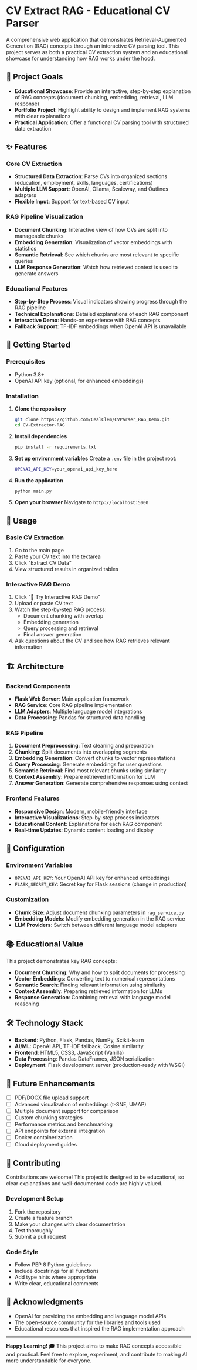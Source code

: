 # CV Extract RAG - Educational CV Parser

A comprehensive web application that demonstrates Retrieval-Augmented Generation (RAG) concepts through an interactive CV parsing tool. This project serves as both a practical CV extraction system and an educational showcase for understanding how RAG works under the hood.

## 🎯 Project Goals

- **Educational Showcase**: Provide an interactive, step-by-step explanation of RAG concepts (document chunking, embedding, retrieval, LLM response)
- **Portfolio Project**: Highlight ability to design and implement RAG systems with clear explanations
- **Practical Application**: Offer a functional CV parsing tool with structured data extraction

## ✨ Features

### Core CV Extraction
- **Structured Data Extraction**: Parse CVs into organized sections (education, employment, skills, languages, certifications)
- **Multiple LLM Support**: OpenAI, Ollama, Scaleway, and Outlines adapters
- **Flexible Input**: Support for text-based CV input

### RAG Pipeline Visualization
- **Document Chunking**: Interactive view of how CVs are split into manageable chunks
- **Embedding Generation**: Visualization of vector embeddings with statistics
- **Semantic Retrieval**: See which chunks are most relevant to specific queries
- **LLM Response Generation**: Watch how retrieved context is used to generate answers

### Educational Features
- **Step-by-Step Process**: Visual indicators showing progress through the RAG pipeline
- **Technical Explanations**: Detailed explanations of each RAG component
- **Interactive Demo**: Hands-on experience with RAG concepts
- **Fallback Support**: TF-IDF embeddings when OpenAI API is unavailable

## 🚀 Getting Started

### Prerequisites
- Python 3.8+
- OpenAI API key (optional, for enhanced embeddings)

### Installation

1. **Clone the repository**
   ```bash
   git clone https://github.com/CealClem/CVParser_RAG_Demo.git
   cd CV-Extractor-RAG
   ```

2. **Install dependencies**
   ```bash
   pip install -r requirements.txt
   ```

3. **Set up environment variables**
   Create a `.env` file in the project root:
   ```bash
   OPENAI_API_KEY=your_openai_api_key_here
   ```

4. **Run the application**
   ```bash
   python main.py
   ```

5. **Open your browser**
   Navigate to `http://localhost:5000`

## 📖 Usage

### Basic CV Extraction
1. Go to the main page
2. Paste your CV text into the textarea
3. Click "Extract CV Data"
4. View structured results in organized tables

### Interactive RAG Demo
1. Click "🚀 Try Interactive RAG Demo"
2. Upload or paste CV text
3. Watch the step-by-step RAG process:
   - Document chunking with overlap
   - Embedding generation
   - Query processing and retrieval
   - Final answer generation
4. Ask questions about the CV and see how RAG retrieves relevant information

## 🏗️ Architecture

### Backend Components
- **Flask Web Server**: Main application framework
- **RAG Service**: Core RAG pipeline implementation
- **LLM Adapters**: Multiple language model integrations
- **Data Processing**: Pandas for structured data handling

### RAG Pipeline
1. **Document Preprocessing**: Text cleaning and preparation
2. **Chunking**: Split documents into overlapping segments
3. **Embedding Generation**: Convert chunks to vector representations
4. **Query Processing**: Generate embeddings for user questions
5. **Semantic Retrieval**: Find most relevant chunks using similarity
6. **Context Assembly**: Prepare retrieved information for LLM
7. **Answer Generation**: Generate comprehensive responses using context

### Frontend Features
- **Responsive Design**: Modern, mobile-friendly interface
- **Interactive Visualizations**: Step-by-step process indicators
- **Educational Content**: Explanations for each RAG component
- **Real-time Updates**: Dynamic content loading and display

## 🔧 Configuration

### Environment Variables
- `OPENAI_API_KEY`: Your OpenAI API key for enhanced embeddings
- `FLASK_SECRET_KEY`: Secret key for Flask sessions (change in production)

### Customization
- **Chunk Size**: Adjust document chunking parameters in `rag_service.py`
- **Embedding Models**: Modify embedding generation in the RAG service
- **LLM Providers**: Switch between different language model adapters

## 📚 Educational Value

This project demonstrates key RAG concepts:

- **Document Chunking**: Why and how to split documents for processing
- **Vector Embeddings**: Converting text to numerical representations
- **Semantic Search**: Finding relevant information using similarity
- **Context Assembly**: Preparing retrieved information for LLMs
- **Response Generation**: Combining retrieval with language model reasoning

## 🛠️ Technology Stack

- **Backend**: Python, Flask, Pandas, NumPy, Scikit-learn
- **AI/ML**: OpenAI API, TF-IDF fallback, Cosine similarity
- **Frontend**: HTML5, CSS3, JavaScript (Vanilla)
- **Data Processing**: Pandas DataFrames, JSON serialization
- **Deployment**: Flask development server (production-ready with WSGI)

## 🚧 Future Enhancements

- [ ] PDF/DOCX file upload support
- [ ] Advanced visualization of embeddings (t-SNE, UMAP)
- [ ] Multiple document support for comparison
- [ ] Custom chunking strategies
- [ ] Performance metrics and benchmarking
- [ ] API endpoints for external integration
- [ ] Docker containerization
- [ ] Cloud deployment guides

## 🤝 Contributing

Contributions are welcome! This project is designed to be educational, so clear explanations and well-documented code are highly valued.

### Development Setup
1. Fork the repository
2. Create a feature branch
3. Make your changes with clear documentation
4. Test thoroughly
5. Submit a pull request

### Code Style
- Follow PEP 8 Python guidelines
- Include docstrings for all functions
- Add type hints where appropriate
- Write clear, educational comments

## 🙏 Acknowledgments

- OpenAI for providing the embedding and language model APIs
- The open-source community for the libraries and tools used
- Educational resources that inspired the RAG implementation approach

---
**Happy Learning! 🎓** This project aims to make RAG concepts accessible and practical. Feel free to explore, experiment, and contribute to making AI more understandable for everyone.
